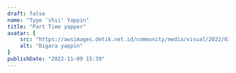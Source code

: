 ```yaml
---
draft: false
name: "Type 'shii' Yappin"
title: "Part Time yapper"
avatar: {
    src: "https://awsimages.detik.net.id/community/media/visual/2022/03/21/youtuber-dede-inoen-ngumpet-di-kolong-rel-kereta_169.jpeg?w=650&q=80",
    alt: "Digara yappin"
}
publishDate: "2022-11-09 15:39"
---
```

